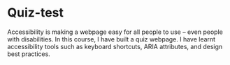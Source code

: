 # Quiz-test
Accessibility is making a webpage easy for all people to use – even people with disabilities.  In this course, I have built a quiz webpage. I have learnt accessibility tools such as keyboard shortcuts, ARIA attributes, and design best practices.

